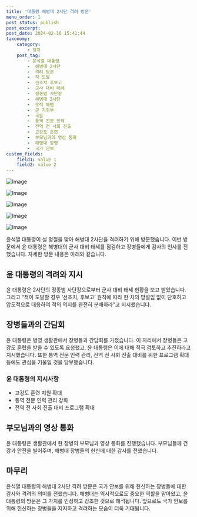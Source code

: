 ```yaml
---
title: '대통령 해병대 2사단 격려 방문'
menu_order: 1
post_status: publish
post_excerpt: 
post_date: 2024-02-16 15:41:44
taxonomy:
    category:
        - 정치
    post_tag:
        - 윤석열 대통령
        -  해병대 2사단
        -  격려 방문
        -  적 도발
        -  선조치 후보고
        -  군사 대비 태세
        -  정종범 사단장
        -  해병대 2사단
        -  무적 해병
        -  군 지휘부
        -  국운
        -  통역 전문 인력
        -  전역 전 사회 진출
        -  고강도 훈련
        -  부모님과의 영상 통화
        -  해병대 장병
        -  국가 안보
custom_fields:
    field1: value 1
    field2: value 2
---
```


![Image](https://imgnews.pstatic.net/image/023/2024/02/10/0003816059_001_20240210225501079.jpg?type=w647)

![Image](https://imgnews.pstatic.net/image/023/2024/02/10/0003816059_002_20240210225501174.jpg?type=w647)

![Image](https://imgnews.pstatic.net/image/023/2024/02/10/0003816059_003_20240210225501255.jpg?type=w647)

![Image](https://imgnews.pstatic.net/image/023/2024/02/10/0003816059_004_20240210225501318.jpg?type=w647)

![Image](https://imgnews.pstatic.net/image/023/2024/02/10/0003816059_005_20240210225501380.jpg?type=w647)

윤석열 대통령이 설 명절을 맞아 해병대 2사단을 격려하기 위해 방문했습니다. 이번 방문에서 윤 대통령은 해병대의 군사 대비 태세를 점검하고 장병들에게 감사의 인사를 전했습니다. 자세한 방문 내용은 아래와 같습니다.
## 윤 대통령의 격려와 지시
윤 대통령은 2사단의 정종범 사단장으로부터 군사 대비 태세 현황을 보고 받았습니다. 그리고 “적이 도발할 경우 ‘선조치, 후보고’ 원칙에 따라 한 치의 망설임 없이 단호하고 압도적으로 대응하여 적의 의지를 완전히 분쇄하라”고 지시했습니다.
## 장병들과의 간담회
윤 대통령은 병영 생활관에서 장병들과 간담회를 가졌습니다. 이 자리에서 장병들은 고강도 훈련을 받을 수 있도록 요청했고, 윤 대통령은 이에 대해 적극 검토하고 추진하라고 지시했습니다. 또한 통역 전문 인력 관리, 전역 전 사회 진출 대비를 위한 프로그램 확대 등에도 관심을 기울일 것을 당부했습니다.
### 윤 대통령의 지시사항
- 고강도 훈련 지원 확대
- 통역 전문 인력 관리 강화
- 전역 전 사회 진출 대비 프로그램 확대
## 부모님과의 영상 통화
윤 대통령은 생활관에서 한 장병의 부모님과 영상 통화를 진행했습니다. 부모님들께 건강과 안전을 빌어주며, 해병대 장병들의 헌신에 대한 감사를 전했습니다.
## 마무리
윤석열 대통령의 해병대 2사단 격려 방문은 국가 안보를 위해 헌신하는 장병들에 대한 감사와 격려의 의미를 전했습니다. 해병대는 역사적으로도 중요한 역할을 맡아왔고, 윤 대통령의 방문은 그 가치를 인정하고 강조한 것으로 해석됩니다. 앞으로도 국가 안보를 위해 헌신하는 장병들을 지지하고 격려하는 모습이 더욱 기대됩니다.
